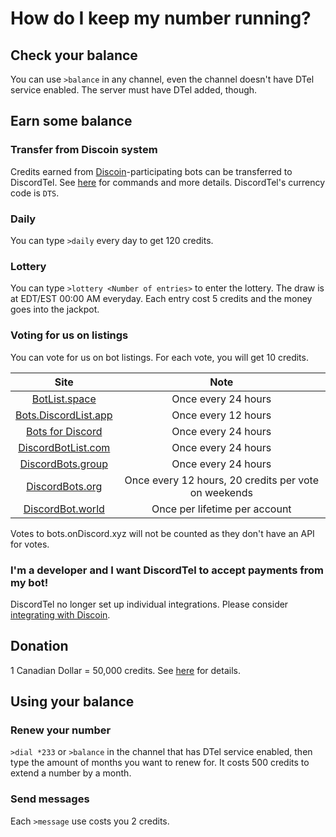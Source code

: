 # How do I keep my number running?

## Check your balance
You can use `>balance` in any channel, even the channel doesn't have DTel service enabled. The server must have DTel added, though.

## Earn some balance
### Transfer from Discoin system
Credits earned from [Discoin](http://discoin.sidetrip.xyz)-participating bots can be transferred to DiscordTel. See [here](https://discoin.gitbooks.io/docs/users-guide.html) for commands and more details. DiscordTel's currency code is `DTS`.

### Daily
You can type `>daily` every day to get 120 credits.

### Lottery
You can type `>lottery <Number of entries>` to enter the lottery. The draw is at EDT/EST 00:00 AM everyday. Each entry cost 5 credits and the money goes into the jackpot.

### Voting for us on listings
You can vote for us on bot listings. For each vote, you will get 10 credits.

| Site | Note |
| :--: | :--: |
| [BotList.space](https://botlist.space/bot/377609965554237453) | Once every 24 hours |
| [Bots.DiscordList.app](https://bots.discordlist.app/bot/377609965554237453/vote) | Once every 12 hours |
| [Bots for Discord](https://botsfordiscord.com/bots/377609965554237453/vote) | Once every 24 hours |
| [DiscordBotList.com](https://discordbotlist.com/bots/377609965554237453/upvote) | Once every 24 hours |
| [DiscordBots.group](https://discordbots.group/bot/377609965554237453/vote) | Once every 24 hours |
| [DiscordBots.org](https://discordbots.org/bot/377609965554237453/vote) | Once every 12 hours, 20 credits per vote on weekends |
| [DiscordBot.world](https://discordbot.world/bot/377609965554237453) | Once per lifetime per account |

Votes to bots.onDiscord.xyz will not be counted as they don't have an API for votes.

### I'm a developer and I want DiscordTel to accept payments from my bot!
DiscordTel no longer set up individual integrations. Please consider [integrating with Discoin](http://discoin.gitbooks.io/docs).

## Donation
1 Canadian Dollar = 50,000 credits. See [here](http://discordtel.readthedocs.io/en/latest/Donate/) for details.

## Using your balance
### Renew your number
`>dial *233` or `>balance` in the channel that has DTel service enabled, then type the amount of months you want to renew for. It costs 500 credits to extend a number by a month.

### Send messages
Each `>message` use costs you 2 credits.
